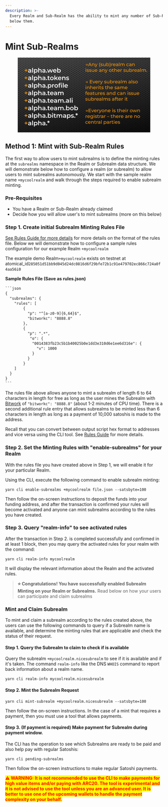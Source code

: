 ```yaml
---
description: >-
  Every Realm and Sub-Realm has the ability to mint any number of Sub-Realms
  below them.
---
```


# Mint Sub-Realms

<figure><img src="../.gitbook/assets/WhatsApp Image 2023-12-12 at 9.35.07 AM.jpeg" alt=""><figcaption></figcaption></figure>

## Method 1: Mint with Sub-Realm Rules

The first way to allow users to mint subrealms is to define the minting rules at the `subrealms` namespace in the Realm or Subrealm data structure.  We will demonstrate below how to configure a realm (or subrealm) to allow users to mint subrealms autonomously.  We start with the sample realm name `+mycoolrealm` and walk through the steps required to enable subrealm minting.

### Pre-Requisites

* You have a Realm or Sub-Realm already claimed
* Decide how you will allow user's to mint subrealms (more on this below)

### Step 1. Create initial Subrealm Minting Rules File

[See Rules Guide for more details](../rules-subrealms-and-dmint.md) for more details on the format of the rules file. Below we will demonstrate how to configure a sample rules configuration for our example Realm `+mycoolrealm`

The  example demo Realm`+mycoolrealm` exists on testnet at atomical\_id`285051d51bb9d045d24dc0816d6f29bfe72b1c91e479702ec866c724a0f4aa56i0`

**Sample Rules File (Save as rules.json)**

````
```json
{
  "subrealms": {
    "rules": [
        {
          "p": "^[a-z0-9]{6,64}$",
          "bitworkc": "8888.8"
        },
        {
          "p": ".*",
           "o": {
            "0014383fb23c5b1b40025b0e1dd3e310d6e1ee6d316e": {
              "v": 1000
            }
          }
        }
    ]
  }
}
```
````

The rules file above allows anyone to mint a subrealm of length 6 to 64 characters in length for free as long as the user mines the Subrealm with [Bitwork](../bitwork-mining.md)  of `"bitworkc": "8888.8"` (about 1-2 minutes of CPU time). There is a second additional rule entry that allows subrealms to be minted less than 6 characters in length as long as a payment of 10,000 satoshis is made to the address.

Recall that you can convert between output script hex format to addresses and vice versa using the CLI tool. See [Rules Guide](../rules-subrealms-and-dmint.md) for more details.

### Step 2. Set the Minting Rules with "enable-subrealms" for your Realm

With the rules file you have created above in Step 1, we will enable it for your particular Realm.

Using the CLI, execute the following command to enable subrealm minting:

```
yarn cli enable-subrealms +mycoolrealm file.json --satsbyte=100
```

Then follow the on-screen instructions to deposit the funds into your funding address, and after the transaction is confirmed your rules will become activated and anyone can mint subrealms according to the rules you have created.

### Step 3. Query "realm-info" to see activated rules

After the transaction in Step 2. is completed successfully and confirmed in at least 1 block, then you may query the activated rules for your realm with the command:

```
yarn cli realm-info mycoolrealm
```

It will display the relevant information about the Realm and the activated rules.

> **⭐ Congratulations! You have successfully enabled Subrealm Minting on your Realm or Subrealms.** Read below on how your users can participate and claim subrealms

### Mint and Claim Subrealm

To mint and claim a subrealm according to the rules created above, the users can use the following commands to query if a Subrealm name is available, and determine the minting rules that are applicable and check the status of their request.

#### Step 1. Query the Subrealm to claim to check if is available

Query the subrealm `+mycoolrealm.nicesubrealm` to see if it is available and if it's taken. The command `realm-info` like the DNS `WHOIS` command to report back information about a realm name.

```
yarn cli realm-info mycoolrealm.nicesubrealm
```

#### Step 2. Mint the Subrealm Request

```
yarn cli mint-subrealm +mycoolrealm.nicesubrealm --satsbyte=100
```

Then follow the on-screen instructions. In the case of a mint that requires a payment, then you must use a tool that allows payments.

#### Step 3.  (If payment is required) Make payment for Subrealm during payment window.

The CLI has the operation to see which Subrealms are ready to be paid and also help pay with regular Satoshis:

```
yarn cli pending-subrealms 
```

Then follow the on-screen instructions to make regular Satoshi payments.

<mark style="color:red;">**⚠️ WARNING: It is not recommended to use the CLI to make payments for high value items and/or paying with ARC20. The tool is experimental and it is not advised to use the tool unless you are an advanced user. It is better to use one of the upcoming wallets to handle the payment complexity on your behalf.**</mark>





